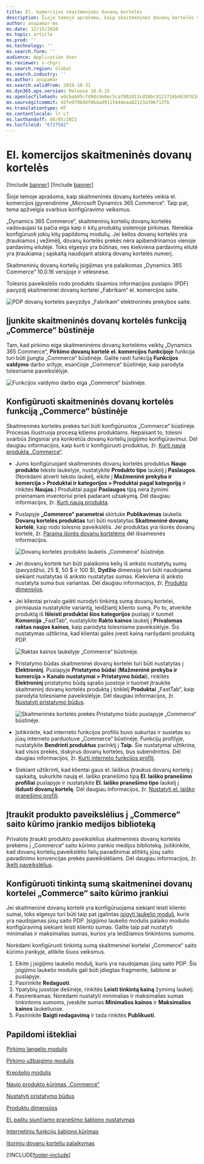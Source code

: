 ```yaml
---
title: El. komercijos skaitmeninės dovanų kortelės
description: Šioje temoje aprašoma, kaip skaitmeninės dovanų kortelės veikia el. komercijos įgyvendinime „Microsoft Dynamics 365 Commerce“. Taip pat, tema apžvelgia svarbius konfigūravimo veiksmus.
author: anupamar-ms
ms.date: 12/15/2020
ms.topic: article
ms.prod: ''
ms.technology: ''
ms.search.form: ''
audience: Application User
ms.reviewer: v-chgri
ms.search.region: Global
ms.search.industry: ''
ms.author: anupamar
ms.search.validFrom: 2019-10-31
ms.dyn365.ops.version: Release 10.0.15
ms.openlocfilehash: e0cbab05cfd9dcde8ec5caf802d13cd10bc9123716b46307616b0e3e66f0f061
ms.sourcegitcommit: 42fe9790ddf0bdad911544deaa82123a396712fb
ms.translationtype: HT
ms.contentlocale: lt-LT
ms.lasthandoff: 08/05/2021
ms.locfileid: "6727562"
---
```

# <a name="e-commerce-digital-gift-cards"></a>El. komercijos skaitmeninės dovanų kortelės

[!include [banner](includes/banner.md)]
[!include [banner](includes/preview-banner.md)]

Šioje temoje aprašoma, kaip skaitmeninės dovanų kortelės veikia el. komercijos įgyvendinime „Microsoft Dynamics 365 Commerce“. Taip pat, tema apžvelgia svarbius konfigūravimo veiksmus.

„Dynamics 365 Commerce“, skaitmeninių kortelių dovanų kortelės vadovaujasi ta pačia eiga kaip ir kitų produktų sistemoje pirkimas. Nereikia konfigūruoti jokių kitų papildomų modulių. Jei kelios dovanų kortelės yra įtraukiamos į vežimėlį, dovanų kortelės prekės nėra apibendrinamos vienoje pardavimų eilutėje. Toks elgesys yra būtinas, nes kiekviena pardavimų eilutė yra įtraukiama į sąskaitą naudojant atskirą dovanų kortelės numerį.

Skaitmeninių dovanų kortelių įsigijimas yra palaikomas „Dynamics 365 Commerce“ 10.0.16 versijoje ir vėlesnėse.

Tolesnis paveikslėlis rodo produkto išsamios informacijos puslapio (PDF) pavyzdį skaitmeninei dovanų kortelei „Fabrikam“ el. komercijos saite.

![PDP dovanų kortelės pavyzdys „Fabrikam“ elektroninės prekybos saite.](./media/GiftcardPDP.PNG)

## <a name="turn-on-the-digital-gift-card-feature-in-commerce-headquarters"></a>Įjunkite skaitmeninės dovanų kortelės funkciją „Commerce“ būstinėje

Tam, kad pirkimo eiga skaitmeninėms dovanų kortelėms veiktų „Dynamics 365 Commerce“, **Pirkimo dovanų kortelė el. komercijos funkcijoje** funkcija turi būti įjungta „Commerce“ būstinėje. Galite rasti funkciją **Funkcijos valdymo** darbo srityje, esančioje „Commerce“ būstinėje, kaip parodyta tolesniame paveikslėlyje.

![Funkcijos valdymo darbo eiga „Commerce“ būstinėje.](./media/Featureflag.PNG)

## <a name="configure-a-digital-gift-card-in-commerce-headquarters"></a>Konfigūruoti skaitmeninės dovanų kortelės funkciją „Commerce“ būstinėje

Skaitmeninės kortelės prekės turi būti konfigūruotos „Commerce“ būstinėje. Procesas iliustruoja procesą kitiems produktams. Nepaisant to, tolesni svarbūs žingsniai yra konkretūs dovanų kortelių įsigijimo konfigūravimui. Dėl daugiau informacijos, kaip kurti ir konfigūruoti produktus, žr. [Kurti naują produktą „Commerce“](create-new-product-commerce.md).

- Jums konfigūruojant skaitmeninės dovanų kortelės produktus **Naujo produkto** teksto laukelyje, nustatykite **Produkto tipo** laukelį į **Paslaugos**. (Norėdami atverti teksto laukelį, eikite į **Mažmeninė prekyba ir komercija \> Produktai ir kategorijos \> Produktai pagal kategoriją** ir rinkitės **Naujas**.) Produktai pagal **Paslaugos** tipą nėra žymimi prieinamam inventoriui prieš padarant užsakymą. Dėl daugiau informacijos, žr. [Kurti naują produktą](create-new-product-commerce.md#create-a-new-product).
- Puslapyje **„Commerce“ parametrai** skirtuke **Publikavimas** laukelis **Dovanų kortelės produktas** turi būti nustatytas **Skaitmeninė dovanų kortelė**, kaip rodo tolesnis paveikslėlis. Jei produktas yra išorės dovanų kortelė, žr. [Parama išorės dovanų kortelėms](./dev-itpro/gift-card.md) dėl išsamesnės informacijos.

    ![Dovanų kortelės produkto laukelis „Commerce“ būstinėje.](./media/PostGiftcard.png)

- Jei dovanų kortelė turi būti palaikoma kelių iš anksto nustatytų sumų (pavyzdžiui, 25 $, 50 $ ir 100 $), **Dydžio** dimensija turi būti naudojama siekiant nustatytas iš anksto nustatytas sumas. Kiekviena iš anksto nustatyta suma bus variantas. Dėl daugiau informacijos, žr. [Produkto dimensijos](../supply-chain/pim/product-dimensions.md?toc=%2fdynamics365%2fretail%2ftoc.json).
- Jei klientai privalo galėti nurodyti tinkintą sumą dovanų kortelei, pirmiausia nustatykite variantą, leidžiantį kliento sumą. Po to, atverkite produktą iš **Išleisti produktai šios kategorijos** puslapį ir tuomet **Komercija** „FastTab“, nustatykite **Rakto kainos** laukelį į **Privalomas raktas naujos kainos**, kaip parodyta tolesniame paveikslėlyje. Šis nustatymas užtikrina, kad klientai galės įvesti kainą naršydami produktą PDP.

    ![Raktas kainos laukelyje „Commerce“ būstinėje.](./media/KeyInPrice.png)

- Pristatymo būdas skaitmeninei dovanų kortelei turi būti nustatytas į **Elektroninį**. Puslapyje **Pristatymo būdai** (**Mažmeninė prekyba ir komercija \> Kanalo nustatymai \> Pristatymo būdai**), rinkitės **Elektroninį** pristatymo būdą sąrašo juostoje ir tuomet įtraukite skaitmeninį dovanų kortelės produktą į tinklelį **Produktai** „FastTab“, kaip parodyta tolesniame paveikslėlyje. Dėl daugiau informacijos, žr. [Nustatyti pristatymo būdus](/dynamicsax-2012/appuser-itpro/set-up-modes-of-delivery).

    ![Skaitmeninės kortelės prekės Pristatymo būdo puslapyje „Commerce“ būstinėje.](./media/ElectronicMode.PNG)

- Įsitikinkite, kad interneto funkcijos profilis buvo sukurtas ir susietas su jūsų interneto parduotuve „Commerce“ būstinėje. Funkcijų profilyje, nustatykite **Bendrinti produktus** parinktį į **Taip**. Šie nustatymai užtikrina, kad visos prekės, išskyrus dovanų korteles, bus subendrintos. Dėl daugiau informacijos, žr. [Kurti interneto funkcijos profilį](online-functionality-profile.md).
- Siekiant užtikrinti, kad klientai gaus el. laiškus įtraukus dovanų kortelę į sąskaitą, sukurkite naują el. laiško pranešimo tipą **El. laiško pranešimo profiliai** puslapyje ir nustatykite **El. laiško pranešimo tipo** laukelį į **Išduoti dovanų kortelę**. Dėl daugiau informacijos, žr. [Nustatyti el. laiško pranešimo profilį](email-notification-profiles.md).

## <a name="add-product-images-to-the-commerce-site-builder-media-library"></a>Įtraukit produkto paveikslėlius į „Commerce“ saito kūrimo įrankio medijos biblioteką

Privalote įtraukti produkto paveikslėlius skaitmeninės dovanų kortelės prekėms į „Commerce“ saito kūrimo įrankio medijos biblioteką. Įsitikinkite, kad dovanų kortelių paveikslėlio failų pavadinimai atitiktų jūsų saito pavadinimo konvencijas prekės paveikslėliams. Dėl daugiau informacijos, žr. [Įkelti paveikslėlius](dam-upload-images.md).

## <a name="configure-a-custom-amount-for-a-digital-gift-card-in-commerce-site-builder"></a>Konfigūruoti tinkintą sumą skaitmeninei dovanų kortelei „Commerce“ saito kūrimo įrankiui

Jei skaitmeninė dovanų kortelė yra konfigūruojama siekiant leisti kliento sumai, toks elgesys turi būti taip pat įgalintas [įsigyti laukelio modulį](add-buy-box.md), kuris yra naudojamas jūsų saito PDP. Įsigijimo laukelio modulis palaiko modulio konfigūravimą siekiant leisti kliento sumas. Galite taip pat nustatyti minimalias ir maksimalias sumas, kurios yra leidžiamos tinkintoms sumoms.

Norėdami konfigūruoti tinkintą sumą skaitmeninei kortelei „Commerce“ saito kūrimo įrankyje, atlikite šiuos veiksmus.

1. Eikite į įsigijimo laukelio modulį, kuris yra naudojamas jūsų saito PDP. Šis įsigijimo laukelio modulis gali būti įdiegtas fragmente, šablone ar puslapyje.
1. Pasirinkite **Redaguoti**.
1. Ypatybių juostoje dešinėje, rinkitės **Leisti tinkintą kainą** žymimą laukelį.
1. Pasirenkamas: Norėdami nustatyti minimalias ir maksimalias sumas tinkintoms sumoms, įveskite sumas **Minimalios kainos** ir **Maksimalios kainos** laukeliuose.
1. Pasirinkite **Baigti redagavimą** ir tada rinkitės **Publikuoti**.

## <a name="additional-resources"></a>Papildomi ištekliai

[Pirkimo langelio modulis](add-buy-box.md)

[Pirkimo užbaigimo modulis](add-checkout-module.md)

[Krepšelio modulis](add-cart-module.md)

[Naujo produkto kūrimas „Commerce“](create-new-product-commerce.md)

[Nustatyti pristatymo būdus](/dynamicsax-2012/appuser-itpro/set-up-modes-of-delivery)

[Produktų dimensijos](../supply-chain/pim/product-dimensions.md?toc=%2fdynamics365%2fretail%2ftoc.json)

[El. paštu siunčiamo pranešimo šablono nustatymas](email-notification-profiles.md)

[Internetinių funkcijų šablono kūrimas](online-functionality-profile.md)

[Išorinių dovanų kortelių palaikymas](./dev-itpro/gift-card.md)


[!INCLUDE[footer-include](../includes/footer-banner.md)]